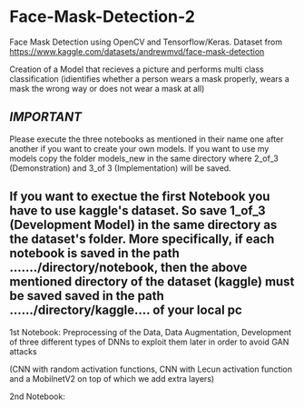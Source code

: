 # Face-Mask-Detection-2
Face Mask Detection using OpenCV and Tensorflow/Keras. Dataset from https://www.kaggle.com/datasets/andrewmvd/face-mask-detection

Creation of a Model that recieves a picture and performs multi class classification (idientifies whether a person wears a mask properly, wears a mask the wrong way or does not wear a mask at all)

***IMPORTANT***
-----------------------
Please execute the three notebooks as mentioned in their name one after another if you want to create your own models. If you want to use my models copy the folder models_new in the same directory where 2_of_3 (Demonstration) and 3_of 3 (Implementation) will be saved.

If you want to exectue the first Notebook you have to use kaggle's dataset. So save 1_of_3 (Development Model) in the same directory as the dataset's folder. 
More specifically, if each notebook is saved in the path ......./directory/notebook, then the above mentioned directory of the dataset (kaggle) must be saved saved in the path ....../directory/kaggle.... of your local pc
-----------------------


1st Notebook: Preprocessing of the Data, Data Augmentation, Development of three different types of DNNs to exploit them later in order to avoid GAN attacks

(CNN with random activation functions, CNN with Lecun activation function and a MobilnetV2 on top of which we add extra layers)

2nd Notebook:
